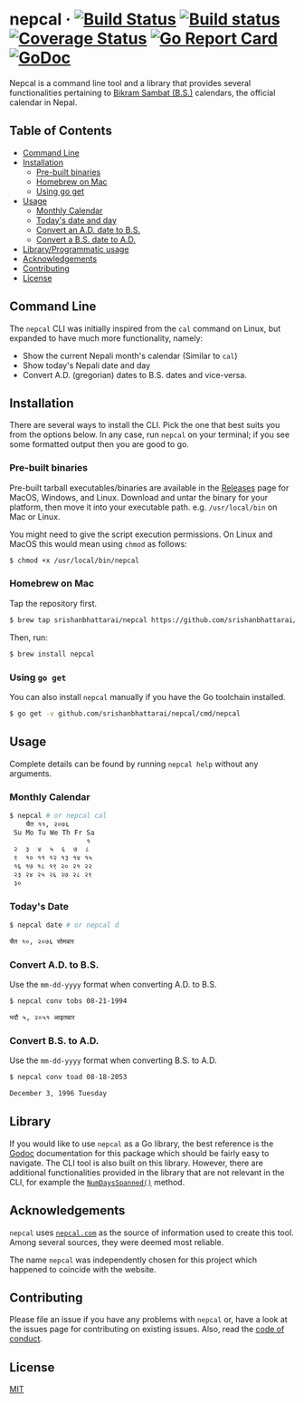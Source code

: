 # nepcal &middot; [![Build Status](https://travis-ci.org/srishanbhattarai/nepcal.svg?branch=master)](https://travis-ci.org/srishanbhattarai/nepcal) [![Build status](https://ci.appveyor.com/api/projects/status/6vm0m2ph6usjvdn4/branch/master?svg=true)](https://ci.appveyor.com/project/srishanbhattarai/nepcal-j10el/branch/master) [![Coverage Status](https://coveralls.io/repos/github/srishanbhattarai/nepcal/badge.svg?branch=master&service=github)](https://coveralls.io/github/srishanbhattarai/nepcal?branch=master) [![Go Report Card](https://goreportcard.com/badge/github.com/srishanbhattarai/nepcal)](https://goreportcard.com/report/github.com/srishanbhattarai/nepcal) [![GoDoc](https://godoc.org/github.com/srishanbhattarai/nepcal?status.svg)](https://godoc.org/github.com/srishanbhattarai/nepcal)

Nepcal is a command line tool and a library that provides several functionalities pertaining to [Bikram Sambat (B.S.)](https://calendars.wikia.org/wiki/Bikram_Samwat) calendars, the official calendar in Nepal.

## Table of Contents

* [Command Line](#command-line)
* [Installation](#installation)
  * [Pre-built binaries](#pre-built-binaries)
  * [Homebrew on Mac](#homebrew-on-mac)
  * [Using go get](#using-go-get)
* [Usage](#usage)
  * [Monthly Calendar](#monthly-calendar)
  * [Today's date and day](#todays-date-and-day)
  * [Convert an A.D. date to B.S.](#convert-an-ad-date-to-bs)
  * [Convert a B.S. date to A.D.](#convert-a-bs-date-to-ad)
* [Library/Programmatic usage](#library)
* [Acknowledgements](#acknowledgements)
* [Contributing](#contributing)
* [License](#license)

## Command Line

The `nepcal` CLI was initially inspired from the `cal` command on Linux, but expanded to have much more functionality, namely:

* Show the current Nepali month's calendar (Similar to `cal`)
* Show today's Nepali date and day
* Convert A.D. (gregorian) dates to B.S. dates and vice-versa.

## Installation

There are several ways to install the CLI. Pick the one that best suits you from the options below. In any case, run `nepcal` on your terminal; if you see some formatted output then you are good to go.

### Pre-built binaries

Pre-built tarball executables/binaries are available in the [Releases](https://github.com/srishanbhattarai/nepcal/releases) page for MacOS, Windows, and Linux.
Download and untar the binary for your platform, then move it into your executable path. e.g. `/usr/local/bin` on Mac or Linux.

You might need to give the script execution permissions. On Linux and MacOS this would mean using `chmod` as follows:

```sh
$ chmod +x /usr/local/bin/nepcal
```

### Homebrew on Mac

Tap the repository first.

```sh
$ brew tap srishanbhattarai/nepcal https://github.com/srishanbhattarai/nepcal
```

Then, run:

```sh
$ brew install nepcal
```

### Using `go get`

You can also install `nepcal` manually if you have the Go toolchain installed.

```sh
$ go get -v github.com/srishanbhattarai/nepcal/cmd/nepcal
```

## Usage

Complete details can be found by running `nepcal help` without any arguments.

### Monthly Calendar

```sh
$ nepcal # or nepcal cal
    चैत ११, २०७६
 Su Mo Tu We Th Fr Sa
                   १
 २  ३  ४  ५  ६  ७  ८
 ९  १० ११ १२ १३ १४ १५
 १६ १७ १८ १९ २० २१ २२
 २३ २४ २५ २६ २७ २८ २९
 ३०
```

### Today's Date

```sh
$ nepcal date # or nepcal d

चैत १०, २०७६ सोमबार
```

### Convert A.D. to B.S.

Use the `mm-dd-yyyy` format when converting A.D. to B.S.

```sh
$ nepcal conv tobs 08-21-1994

भदौ ५, २०५१ आइतबार
```

### Convert B.S. to A.D.

Use the `mm-dd-yyyy` format when converting B.S. to A.D.

```sh
$ nepcal conv toad 08-18-2053

December 3, 1996 Tuesday
```

## Library

If you would like to use `nepcal` as a Go library, the best reference is the [Godoc](https://godoc.org/github.com/srishanbhattarai/nepcal/nepcal) documentation for this package which should be fairly easy to navigate. The CLI tool is also built on this library. However, there are additional functionalities provided in the library that are not relevant in the CLI, for example the [`NumDaysSpanned()`](https://godoc.org/github.com/srishanbhattarai/nepcal/nepcal#Time.NumDaysSpanned) method.

## Acknowledgements

`nepcal` uses [`nepcal.com`](http://nepcal.com/) as the source of information used to create this tool. Among several sources, they were deemed most reliable.

The name `nepcal` was independently chosen for this project which happened to coincide with the website.

## Contributing

Please file an issue if you have any problems with `nepcal` or, have a look at the issues page for contributing on existing issues. Also, read the [code of conduct](https://github.com/srishanbhattarai/nepcal/blob/master/CODE_OF_CONDUCT.md).

## License

[MIT](LICENSE)
